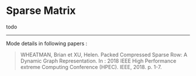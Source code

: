 # Sparse Matrix

todo 

---

Mode details in following papers :

> WHEATMAN, Brian et XU, Helen. Packed Compressed Sparse Row: A Dynamic Graph Representation. In : 2018 IEEE High Performance extreme Computing Conference (HPEC). IEEE, 2018. p. 1-7.
